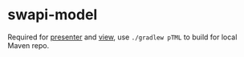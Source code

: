 # swapi-model

Required for [presenter](https://github.com/mitchelldrew/swapi-presenter) and [view](https://github.com/mitchelldrew/swapi-view), use `./gradlew pTML` to build for local Maven repo.
